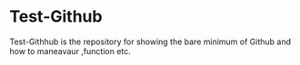 # Test-Github

Test-Githhub is the repository for showing the bare minimum of Github and how to maneavaur ,function etc.
